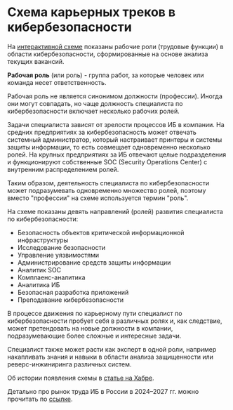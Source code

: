 # Схема карьерных треков в кибербезопасности

На [интерактивной схеме](https://cybersecurity-roadmap.ru/) показаны рабочие роли (трудовые функции) в области кибербезопасности, сформированные на основе анализа текущих вакансий.

**Рабочая роль** (или роль) - группа работ, за которые человек или команда несет ответственность. 

Рабочая роль не является синонимом должности (профессии). Иногда они могут совпадать, но чаще должность специалиста по кибербезопасности включает несколько рабочих ролей.

Задачи специалиста зависят от зрелости процессов ИБ в компании. На средних предприятиях за кибербезопасность может отвечать системный администратор, который настраивает принтеры и системы защиты информации, то есть совмещает одновременно несколько ролей. На крупных предприятиях за ИБ отвечают целые подразделения и функционируют собственные SOC (Security Operations Center) с внутренним распределением ролей.

Таким образом, деятельность специалиста по кибербезопасности может подразумевать одновременно множество ролей, поэтому вместо "профессии" на схеме используется термин "роль".

На схеме показаны девять направлений (ролей) развития специалиста по кибербезопасности:

- Безопасность объектов критической информационной инфраструктуры
- Исследование безопасности
- Управление уязвимостями
- Администрирование средств защиты информации
- Аналитик SOC
- Комплаенс-аналитика
- Аналитика ИБ
- Безопасная разработка приложений
- Преподавание кибербезопасности

В процессе движения по карьерному пути специалист по кибербезопасности пробует себя в различных ролях и, как следствие, может претендовать на новые должности в компании, подразумевающие более сложные и интересные задачи. 

Специалист также может расти как эксперт в одной роли, например накапливать знания и навыки в области анализа защищенности или реверс-инжиниринга различных систем.

Об истории появления схемы в [статье на Хабре](https://habr.com/ru/companies/pt/articles/800865/).

Детально про рынок труда ИБ в России в 2024–2027 гг. можно прочитать по [ссылке](https://www.ptsecurity.com/ru-ru/research/analytics/rynok-truda-v-informaczionnoj-bezopasnosti-v-rossii-v-2024-2027-gg-prognozy-problemy-i-perspektivy/).
